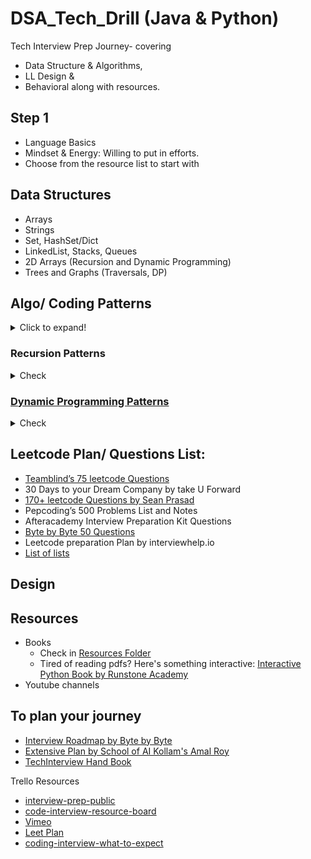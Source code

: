 # DSA_Tech_Drill (Java & Python)
Tech Interview Prep Journey- covering 
- Data Structure & Algorithms, 
- LL Design & 
- Behavioral along with resources.

## Step 1
- Language Basics
- Mindset & Energy: Willing to put in efforts.
- Choose from the resource list to start with

## Data Structures
- Arrays 
- Strings
- Set, HashSet/Dict
- LinkedList, Stacks, Queues
- 2D Arrays (Recursion and Dynamic Programming)
- Trees and Graphs (Traversals, DP)

## Algo/ Coding Patterns
<details>
  <summary>Click to expand!</summary>

- Sliding window(Acquire-Settle-Release Method)
- Two pointers
- Fast and slow Pointers
- Merge Intervals(Linesweep Technique)
- Cyclic Sort
- In-place Reversal of a LinkedList
- BFS ,DFS and topological Sort
- 2 Heaps
- Binary Search(save and move trick)
- Bitwise XOR
- Top K elements
- Sorting Algorithms
- K-way Merge
- Prefix Sum Method
- Backtracking Method
- Monotonic Queue Algorithm
- Dutch National Flag Pattern
- Auxillary Buffer Method
- Bipartite Graph
- Connected Components
- Bracket based Questions
- Next Greater Element Based Questions
- Bitmasking Based Questions
- Stock problem Pattern
- String Comparison,Alignment and Matching
- Using 256 Integer array for String Problems
- Layering method for 2d arrays
- Meet in the Middle Technique
</details>

### Recursion Patterns
<details>
  <summary>Check</summary>
  
- Iteration
- Subproblems
- Selections
- Ordering
- Divide and Conquer

</details>

### [Dynamic Programming Patterns](https://leetcode.com/discuss/general-discussion/662866/Dynamic-Programming-for-Practice-Problems-Patterns-and-Sample-Solutions)
<details>
  <summary>Check</summary>
  
- 0/1 Knapsack
- Unbounded Knapsack
- Fibonacci Numbers
- Palindromic Subsequence
- Longest Common Substring
- Minimum Cost Path
- Minimum Jumps
- Catalan Number Based Questions
- Cuts Based Questions
- Include Exclude Array Strategy Based Questions

</details>

## Leetcode Plan/ Questions List:
- [Teamblind’s 75 leetcode Questions]()
- 30 Days to your Dream Company by take U Forward
- [170+ leetcode Questions by Sean Prasad](https://github.com/SeanPrashad/leetcode-patterns)
- Pepcoding’s 500 Problems List and Notes
- Afteracademy Interview Preparation Kit Questions
- [Byte by Byte 50 Questions](https://www.byte-by-byte.com/)
- Leetcode preparation Plan by interviewhelp.io
- [List of lists](https://gist.github.com/avidLearnerInProgress/1c0d49f5069bc45712ddd5e70c11d2d9)

## Design

## Resources

- Books
  - Check in [Resources Folder](https://github.com/AasthaGithub/DSA_Tech_Drill/tree/main/Resources)
  - Tired of reading pdfs? Here's something interactive: [Interactive Python Book by Runstone Academy](https://runestone.academy/runestone/books/published/pythonds/index.html)
- Youtube channels

## To plan your journey
- [Interview Roadmap by Byte by Byte](https://www.byte-by-byte.com/interview-roadmap)
- [Extensive Plan by School of AI Kollam's Amal Roy](https://github.com/AasthaGithub/DSA_Tech_Drill/blob/main/Resources/Coding_interview_Strategy.pdf)
- [TechInterview Hand Book](https://yangshun.github.io/tech-interview-handbook/introduction)

Trello Resources

- [interview-prep-public](https://trello.com/b/s2RIS23E/interview-prep-public)
- [code-interview-resource-board](https://trello.com/b/lpp1l94G/code-interview-resource-board)
- [Vimeo](https://vimeo.com/user100948122)
- [Leet Plan](https://trello.com/b/JuklKVMn/leetcode-preparation-plan)
- [coding-interview-what-to-expect](https://xiaoyunyang.github.io/post/the-coding-interview-what-to-expect/#system-design)

